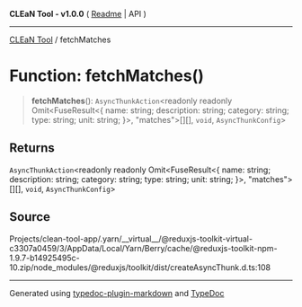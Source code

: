 **CLEaN Tool - v1.0.0** ( [Readme](../README.md) \| API )

***

[CLEaN Tool](../exports.md) / fetchMatches

# Function: fetchMatches()

> **fetchMatches**(): `AsyncThunkAction`\<readonly readonly Omit\<FuseResult\<\{ name: string; description: string; category: string; type: string; unit: string; }\>, "matches"\>[][], `void`, `AsyncThunkConfig`\>

## Returns

`AsyncThunkAction`\<readonly readonly Omit\<FuseResult\<\{ name: string; description: string; category: string; type: string; unit: string; }\>, "matches"\>[][], `void`, `AsyncThunkConfig`\>

## Source

Projects/clean-tool-app/.yarn/\_\_virtual\_\_/@reduxjs-toolkit-virtual-c3307a0459/3/AppData/Local/Yarn/Berry/cache/@reduxjs-toolkit-npm-1.9.7-b14925495c-10.zip/node\_modules/@reduxjs/toolkit/dist/createAsyncThunk.d.ts:108

***

Generated using [typedoc-plugin-markdown](https://www.npmjs.com/package/typedoc-plugin-markdown) and [TypeDoc](https://typedoc.org/)
